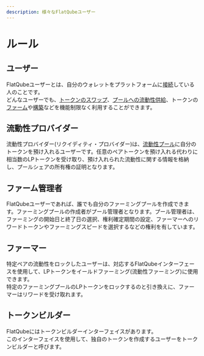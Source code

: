 ```yaml
---
description: 様々なFlatQubeユーザー
---
```


# ルール

## ユーザー

FlatQubeユーザーとは、自分のウォレットをプラットフォームに[接続](how-to-connect-a-wallet.md)している人のことです。\
どんなユーザーでも、[トークンのスワップ](../swap/)、[プールへの流動性供給](../pairs/interface/pair-page/manage-liquidity.md)、トークンの[ファーム](../farming/)や[構築](../token-builder/)などを機能制限なく利用することができます。

## 流動性プロバイダー

流動性プロバイダー(リクイディティ・プロバイダー)は、[流動性プール](../pools/)に自分のトークンを預け入れるユーザーです。任意のペアトークンを預け入れる代わりに相当数のLPトークンを受け取り、預け入れられた流動性に関する情報を格納し、プールシェアの所有権の証明となります。

## ファーム管理者

FlatQubeユーザーであれば、誰でも自分のファーミングプールを作成できます。ファーミングプールの作成者がプール管理者となります。プール管理者は、ファーミングの開始日と終了日の選択、権利確定期間の設定、ファーマーへのリワードトークンやファーミングスピードを選択するなどの権利を有しています。

## ファーマー

特定ペアの流動性をロックしたユーザーは、対応するFlatQubeインターフェースを使用して、LPトークンをイールドファーミング(流動性ファーミング)に使用できます。\
特定のファーミングプールのLPトークンをロックするのと引き換えに、ファーマーはリワードを受け取れます。

## トークンビルダー

FlatQubeにはトークンビルダーインターフェイスがあります。\
このインターフェイスを使用して、独自のトークンを作成するユーザーをトークンビルダーと呼びます。
